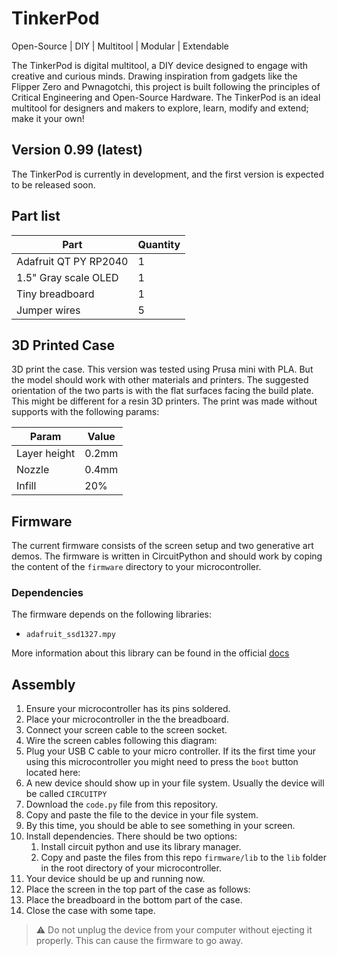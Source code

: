 # TinkerPod

Open-Source | DIY | Multitool | Modular | Extendable

The TinkerPod is digital multitool, a DIY device designed to engage with creative and curious minds.
Drawing inspiration from gadgets like the Flipper Zero and Pwnagotchi, this project is built following
the principles of Critical Engineering and Open-Source Hardware. The TinkerPod is an ideal multitool
for designers and makers to explore, learn, modify and extend; make it your own!

## Version 0.99 (latest)
The TinkerPod is currently in development, and the first version is expected to be released soon.

## Part list
| Part                  | Quantity |
| --------------------- | -------- |
| Adafruit QT PY RP2040 | 1        |
| 1.5" Gray scale OLED  | 1        |
| Tiny breadboard       | 1        |
| Jumper wires          | 5        |

## 3D Printed Case
3D print the case. This version was tested using Prusa mini with PLA. But the model should work with other materials and printers.
The suggested orientation of the two parts is with the flat surfaces facing the build plate.
This might be different for a resin 3D printers.
The print was made without supports with the following params:

| Param        | Value |
| ------------ | ----- |
| Layer height | 0.2mm |
| Nozzle       | 0.4mm |
| Infill       | 20%   |

## Firmware
The current firmware consists of the screen setup and two generative art demos. The firmware is written in CircuitPython and should work
by coping the content of the `firmware` directory to your microcontroller.

### Dependencies
The firmware depends on the following libraries:
- `adafruit_ssd1327.mpy`

More information about this library can be found in the official [docs](https://docs.circuitpython.org/projects/ssd1327/en/latest/)

## Assembly
1. Ensure your microcontroller has its pins soldered.
2. Place your microcontroller in the the breadboard.
3. Connect your screen cable to the screen socket.
4. Wire the screen cables following this diagram:
5. Plug your USB C cable to your micro controller. If its the first time your using this microcontroller you might need to press the `boot` button located here:
6. A new device should show up in your file system. Usually the device will be called `CIRCUITPY`
7. Download the `code.py` file from this repository.
8. Copy and paste the file to the device in your file system.
9. By this time, you should be able to see something in your screen.
10. Install dependencies. There should be two options:
	1. Install circuit python and use its library manager.
	2. Copy and paste the files from this repo `firmware/lib` to the `lib` folder in the root directory of your microcontroller.
11. Your device should be up and running now.
12. Place the screen in the top part of the case as follows:
13. Place the breadboard in the bottom part of the case.
14. Close the case with some tape.

> ⚠️ Do not unplug the device from your computer without ejecting it properly.
This can cause the firmware to go away.

